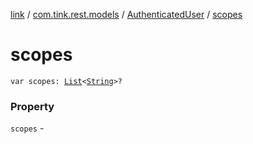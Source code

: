 [link](../../index.md) / [com.tink.rest.models](../index.md) / [AuthenticatedUser](index.md) / [scopes](./scopes.md)

# scopes

`var scopes: `[`List`](https://kotlinlang.org/api/latest/jvm/stdlib/kotlin.collections/-list/index.html)`<`[`String`](https://kotlinlang.org/api/latest/jvm/stdlib/kotlin/-string/index.html)`>?`

### Property

`scopes` - 